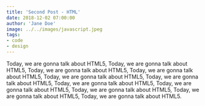 ```yaml
---
title: 'Second Post - HTML'
date: 2018-12-02 07:00:00
author: 'Jane Doe'
image: ../../images/javascript.jpeg
tags:
- code
- design
---
```


Today, we are gonna talk about HTML5, Today, we are gonna talk about HTML5, Today, we are gonna talk about HTML5, Today, we are gonna talk about HTML5, Today, we are gonna talk about HTML5, Today, we are gonna talk about HTML5, Today, we are gonna talk about HTML5, Today, we are gonna talk about HTML5, Today, we are gonna talk about HTML5, Today, we are gonna talk about HTML5, Today, we are gonna talk about HTML5.
